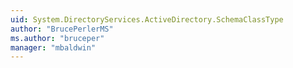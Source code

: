 ```yaml
---
uid: System.DirectoryServices.ActiveDirectory.SchemaClassType
author: "BrucePerlerMS"
ms.author: "bruceper"
manager: "mbaldwin"
---
```

